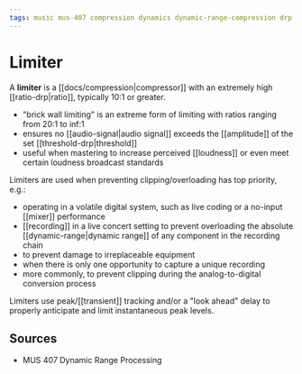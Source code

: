 ```yaml
---
tags: music mus-407 compression dynamics dynamic-range-compression drp
---
```


# Limiter

A **limiter** is a [[docs/compression|compressor]] with an extremely high [[ratio-drp|ratio]], typically 10:1 or greater.

- "brick wall limiting" is an extreme form of limiting with ratios ranging from 20:1 to inf:1
- ensures no [[audio-signal|audio signal]] exceeds the [[amplitude]] of the set [[threshold-drp|threshold]]
- useful when mastering to increase perceived [[loudness]] or even meet certain loudness broadcast standards

Limiters are used when preventing clipping/overloading has top priority, e.g.:

- operating in a volatile digital system, such as live coding or a no-input [[mixer]] performance
- [[recording]] in a live concert setting to prevent overloading the absolute [[dynamic-range|dynamic range]] of any component in the recording chain
- to prevent damage to irreplaceable equipment
- when there is only one opportunity to capture a unique recording
- more commonly, to prevent clipping during the analog-to-digital conversion process

Limiters use peak/[[transient]] tracking and/or a "look ahead" delay to properly anticipate and limit instantaneous peak levels.

## Sources

- MUS 407 Dynamic Range Processing
